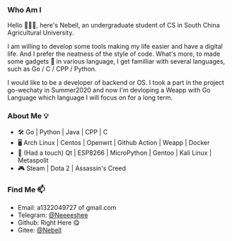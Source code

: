 ### Who Am I

Hello 👋👋👋, here's Nebell, an undergraduate student of CS in South China Agricultural University.

I am willing to develop some tools making my life easier and have a digital life. And I prefer the neatness of the style of code.
What's more, to made some gadgets 🔭 in various language, I get familliar with several languages, such as Go / C / CPP / Python.

I would like to be a developer of backend or OS.
I took a part in the project go-wechaty in Summer2020 and now I'm devloping a Weapp with Go Language which language I will focus on for a long term.

### About Me 💡

- 🛠️ Go | Python | Java | CPP | C
- 🖥️ Arch Linux | Centos | Openwrt | Github Action | Weapp | Docker
- 🎸 (Had a touch) Qt | ESP8266 | MicroPython | Gentoo | Kali Linux | Metaspolit
- 🎮 Steam | Dota 2 | Assassin's Creed

### Find Me 📫

+ Email: a1322049727 of gmail.com
+ Telegram: [@Neeeeshee](https://t.me/Neeeeshee)
+ Github: Right Here 😋
+ Gitee: [@Nebell](https://gitee.com/nebell)
